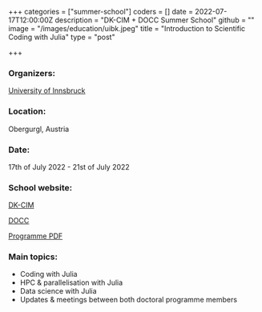 +++
categories = ["summer-school"]
coders = []
date = 2022-07-17T12:00:00Z
description = "DK-CIM + DOCC Summer School"
github = ""
image = "/images/education/uibk.jpeg"
title = "Introduction to Scientific Coding with Julia"
type = "post"

+++
### Organizers:
[University of Innsbruck](https://uibk.at)

### Location:
Obergurgl, Austria

### Date:
17th of July 2022 - 21st of July 2022

### School website:
[DK-CIM](https://www.uibk.ac.at/dk-cim)

[DOCC](https://docc.eu)

[Programme PDF](https://www.uibk.ac.at/dk-cim/folder_summerschool2022.pdf)

### Main topics:
* Coding with Julia
* HPC & parallelisation with Julia
* Data science with Julia
* Updates & meetings between both doctoral programme members
